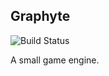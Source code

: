 ## Graphyte

![Build Status](https://travis-ci.org/Meowskyy/Graphyte.svg?branch=master)

A small game engine.
